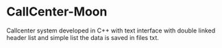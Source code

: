 # CallCenter-Moon
Callcenter system developed in C++ with text interface with double linked header list and simple list the data is saved in files txt.
